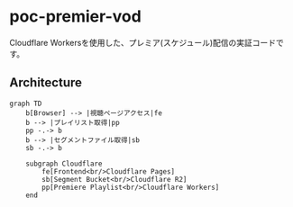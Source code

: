 # poc-premier-vod

Cloudflare Workersを使用した、プレミア(スケジュール)配信の実証コードです。

## Architecture

```mermaid
graph TD
    b[Browser] --> |視聴ページアクセス|fe
    b --> |プレイリスト取得|pp
    pp -.-> b
    b --> |セグメントファイル取得|sb
    sb -.-> b

    subgraph Cloudflare
        fe[Frontend<br/>Cloudflare Pages]
        sb[Segment Bucket<br/>Cloudflare R2]
        pp[Premiere Playlist<br/>Cloudflare Workers]
    end
```
